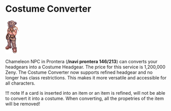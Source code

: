 # Costume Converter
![Chameleon_NPC](img/NPC/chameleon.gif)

Chameleon NPC in Prontera (**/navi prontera 146/213**) can converts your headgears into a Costume Headgear. The price for this service is 1,200,000 Zeny. The Costume Converter now supports refined headgear and no longer has class restrictions. This makes it more versatile and accessible for all characters.  

!!! note 
    If a card is inserted into an item or an item is refined, will not be able to convert it into a costume. When converting, all the propetries of the item will be removed!